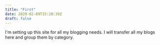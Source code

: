 ```yaml
---
title: "First"
date: 2020-02-09T15:28:39Z
draft: false
---
```


I'm setting up this site for all my blogging needs. I will transfer all my blogs here and group them by
category. 

